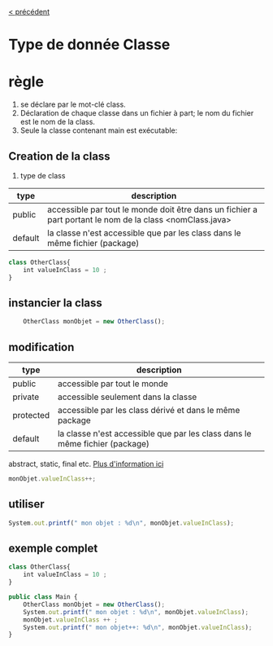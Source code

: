 [< précédent](../README.md)

# Type de donnée Classe

# règle

1. se déclare par le mot-clé class.
1. Déclaration de chaque classe dans un fichier à part; le nom du fichier est le nom de la class.
1. Seule la classe contenant main est exécutable:

## Creation de la class

1. type de class

| type    | description                                                                                              |
| ------- | -------------------------------------------------------------------------------------------------------- |
| public  | accessible par tout le monde doit être dans un fichier a part portant le nom de la class <nomClass.java> |
| default | la classe n'est accessible que par les class dans le même fichier (package)                              |

```js
class OtherClass{
    int valueInClass = 10 ;
}
```

## instancier la class

```js
    OtherClass monObjet = new OtherClass();
```

## modification

| type      | description                                                                 |
| --------- | --------------------------------------------------------------------------- |
| public    | accessible par tout le monde                                                |
| private   | accessible seulement dans la classe                                         |
| protected | accessible par les class dérivé et dans le même package                     |
| default   | la classe n'est accessible que par les class dans le même fichier (package) |

abstract, static, final etc.
[Plus d'information ici ](https://www.w3schools.com/java/java_modifiers.asp)

```js
monObjet.valueInClass++;
```

## utiliser

```js
System.out.printf(" mon objet : %d\n", monObjet.valueInClass);
```

## exemple complet

```js
class OtherClass{
    int valueInClass = 10 ;
}

public class Main {
    OtherClass monObjet = new OtherClass();
    System.out.printf(" mon objet : %d\n", monObjet.valueInClass);
    monObjet.valueInClass ++ ;
    System.out.printf(" mon objet++: %d\n", monObjet.valueInClass);
}
```
